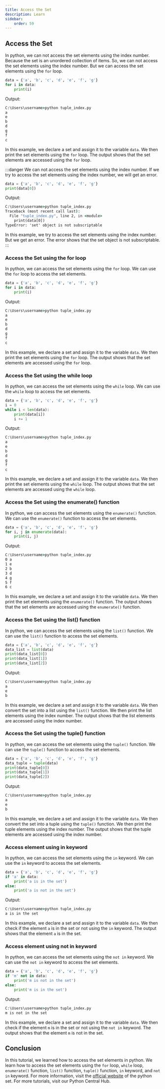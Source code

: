 ```yaml
---
title: Access the Set
description: Learn 
sidebar: 
    order: 59
---
```


## Access the Set
In python, we can not access the set elements using the index number. Because the set is an unordered collection of items. So, we can not access the set elements using the index number. But we can access the set elements using the `for` loop. 

```python title="tuple_index.py" showLineNumbers{1} {1-5}
data = {'a', 'b', 'c', 'd', 'e', 'f', 'g'}
for i in data:
    print(i)
```

Output:

```cmd title="command" showLineNumbers{1} {2-8}
C:\Users\username>python tuple_index.py
a
e
b
d
g
f
c
```

In this example, we declare a set and assign it to the variable `data`. We then print the set elements using the `for` loop. The output shows that the set elements are accessed using the `for` loop.

:::danger
We can not access the set elements using the index number. If we try to access the set elements using the index number, we will get an error.

```python title="tuple_index.py" showLineNumbers{1} {1-5}
data = {'a', 'b', 'c', 'd', 'e', 'f', 'g'}
print(data[0])
```

Output:

```cmd title="command" showLineNumbers{1} {2-5}
C:\Users\username>python tuple_index.py
Traceback (most recent call last):
  File "tuple_index.py", line 2, in <module>
    print(data[0])
TypeError: 'set' object is not subscriptable
```

In this example, we try to access the set elements using the index number. But we get an error. The error shows that the set object is not subscriptable.
:::

### Access the Set using the for loop
In python, we can access the set elements using the `for` loop. We can use the `for` loop to access the set elements. 

```python title="tuple_index.py" showLineNumbers{1} {1-5}
data = {'a', 'b', 'c', 'd', 'e', 'f', 'g'}
for i in data:
    print(i)
```

Output:

```cmd title="command" showLineNumbers{1} {2-8}
C:\Users\username>python tuple_index.py
a
e
b
d
g
f
c
```

In this example, we declare a set and assign it to the variable `data`. We then print the set elements using the `for` loop. The output shows that the set elements are accessed using the `for` loop.

### Access the Set using the while loop
In python, we can access the set elements using the `while` loop. We can use the `while` loop to access the set elements. 

```python title="tuple_index.py" showLineNumbers{1} {1-5}
data = {'a', 'b', 'c', 'd', 'e', 'f', 'g'}
i = 0
while i < len(data):
    print(data[i])
    i += 1
```

Output:

```cmd title="command" showLineNumbers{1} {2-9}
C:\Users\username>python tuple_index.py
a
e
b
d
g
f
c
```

In this example, we declare a set and assign it to the variable `data`. We then print the set elements using the `while` loop. The output shows that the set elements are accessed using the `while` loop.

### Access the Set using the enumerate() function
In python, we can access the set elements using the `enumerate()` function. We can use the `enumerate()` function to access the set elements. 

```python title="tuple_index.py" showLineNumbers{1} {1-5}
data = {'a', 'b', 'c', 'd', 'e', 'f', 'g'}
for i, j in enumerate(data):
    print(i, j)
```

Output:

```cmd title="command" showLineNumbers{1} {2-8}
C:\Users\username>python tuple_index.py
0 a
1 e
2 b
3 d
4 g
5 f
6 c
```

In this example, we declare a set and assign it to the variable `data`. We then print the set elements using the `enumerate()` function. The output shows that the set elements are accessed using the `enumerate()` function.

### Access the Set using the list() function
In python, we can access the set elements using the `list()` function. We can use the `list()` function to access the set elements. 

```python title="tuple_index.py" showLineNumbers{1} {1-5}
data = {'a', 'b', 'c', 'd', 'e', 'f', 'g'}
data_list = list(data)
print(data_list[0])
print(data_list[1])
print(data_list[2])
```

Output:

```cmd title="command" showLineNumbers{1} {2-5}
C:\Users\username>python tuple_index.py
a
e
b
```

In this example, we declare a set and assign it to the variable `data`. We then convert the set into a list using the `list()` function. We then print the list elements using the index number. The output shows that the list elements are accessed using the index number.

### Access the Set using the tuple() function
In python, we can access the set elements using the `tuple()` function. We can use the `tuple()` function to access the set elements. 

```python title="tuple_index.py" showLineNumbers{1} {1-5}
data = {'a', 'b', 'c', 'd', 'e', 'f', 'g'}
data_tuple = tuple(data)
print(data_tuple[0])
print(data_tuple[1])
print(data_tuple[2])
```

Output:

```cmd title="command" showLineNumbers{1} {2-5}
C:\Users\username>python tuple_index.py
a
e
b
```

In this example, we declare a set and assign it to the variable `data`. We then convert the set into a tuple using the `tuple()` function. We then print the tuple elements using the index number. The output shows that the tuple elements are accessed using the index number.

### Access element using in keyword
In python, we can access the set elements using the `in` keyword. We can use the `in` keyword to access the set elements. 

```python title="tuple_index.py" showLineNumbers{1} {1-5}
data = {'a', 'b', 'c', 'd', 'e', 'f', 'g'}
if 'a' in data:
    print('a is in the set')
else:
    print('a is not in the set')
```

Output:

```cmd title="command" showLineNumbers{1} {2-5}
C:\Users\username>python tuple_index.py
a is in the set
```

In this example, we declare a set and assign it to the variable `data`. We then check if the element `a` is in the set or not using the `in` keyword. The output shows that the element `a` is in the set.

### Access element using not in keyword
In python, we can access the set elements using the `not in` keyword. We can use the `not in` keyword to access the set elements. 

```python title="tuple_index.py" showLineNumbers{1} {1-5}
data = {'a', 'b', 'c', 'd', 'e', 'f', 'g'}
if 'm' not in data:
    print('m is not in the set')
else:
    print('m is in the set')
```

Output:

```cmd title="command" showLineNumbers{1} {2-5}
C:\Users\username>python tuple_index.py
m is not in the set
```

In this example, we declare a set and assign it to the variable `data`. We then check if the element `m` is in the set or not using the `not in` keyword. The output shows that the element `m` is not in the set.

## Conclusion
In this tutorial, we learned how to access the set elements in python. We learn how to access the set elements using the `for` loop, `while` loop, `enumerate()` function, `list()` function, `tuple()` function, `in` keyword, and `not in` keyword. For more information, visit the [official website](https://docs.python.org/3/tutorial/datastructures.html#sets) of the python set. For more tutorials, visit our Python Central Hub.
